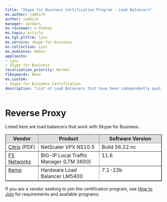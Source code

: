 ```yaml
---
title: "Skype for Business Certification Program - Load Balancers"
ms.author: jambirk
author: jambirk
manager: serdars
ms.reviewer: v-thehay
ms.topic: article
ms.tgt.pltfrm: lync
ms.service: skype-for-business
ms.collection: Lync
ms.audience: Admin
appliesto:
- Lync
- Skype for Business 
localization_priority: Normal
f1keywords: None
ms.custom:
- Skype for Business Certification
description: "List of Load Balancers that have been independently qualified with Skype for Business Server."
---
```


# Reverse Proxy
Listed here are load balancers that work with Skype for Business.

<table border="1" cellpadding="5" cellspacing="" class="grid" style="border-collapse:collapse;background-color:white;" width="605" xmlns="http://www.w3.org/1999/xhtml">
	<colgroup>
		<col width="79" />
		<col width="246" />
		<col width="254" />
	</colgroup>
	<thead>
		<tr bgcolor="#DEDEDE">
			<td align="center" valign="top"><strong>Vendor</strong></td>
			<td align="center" valign="top"><strong>Product</strong></td>
			<td align="center" valign="top"><strong>Software Version</strong></td>
		</tr>
		<tr align="left" valign="top">
			<td><a href="https://www.citrix.com/content/dam/citrix/en_us/documents/products-solutions/deploying-skype-for-business-server-2015-with-netscaler.pdf" title="Nestcaler Deployment Guide with Skype for Business">Citrix</a>&nbsp;(PDF)</td>
			<td>NetScaler VPX NS10.5</td>
			<td>Build 56.22.nc</td>
		</tr>
	</thead>
	<tbody>
		<tr align="left" valign="top">
			<td><a href="https://f5.com/solutions/deployment-guides/microsoft-skype-for-business-server-2015-big-ip-ltm-v11">F5 Networks</a></td>
			<td>BIG-IP Local Traffic Manager (LTM 3600)</td>
			<td>11.6</td>
		</tr>
		<tr align="left" valign="top">
			<td><a href="http://kemptechnologies.com/microsoft-load-balancing/load-balancing-microsoft-skype-for-business/">Kemp</a></td>
			<td>Hardware Load Balancer LM5400</td>
			<td>7.1-22b</td>
		</tr>
	</tbody>
</table>

If you are a vendor seeking to join the certification program, see [How to Join](how-to-join.md) for requirements and available programs.

